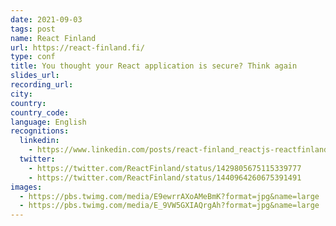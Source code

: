 ```yaml
---
date: 2021-09-03
tags: post
name: React Finland
url: https://react-finland.fi/
type: conf
title: You thought your React application is secure? Think again
slides_url:
recording_url:
city:
country:
country_code:
language: English
recognitions:
  linkedin:
    - https://www.linkedin.com/posts/react-finland_reactjs-reactfinland-activity-6834454143940206592-EDT0
  twitter:
    - https://twitter.com/ReactFinland/status/1429805675115339777
    - https://twitter.com/ReactFinland/status/1440964260675391491
images:
  - https://pbs.twimg.com/media/E9ewrrAXoAMeBmK?format=jpg&name=large
  - https://pbs.twimg.com/media/E_9VW5GXIAQrgAh?format=jpg&name=large
---
```

